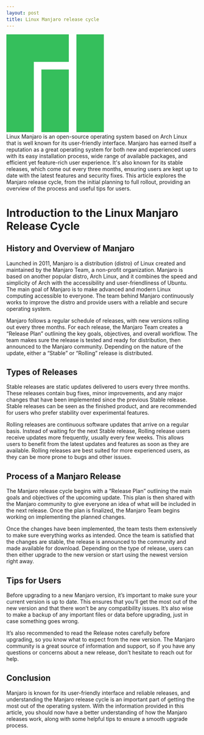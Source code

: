 ```yaml
---
layout: post
title: Linux Manjaro release cycle
---
```

<div class="row">
    <div class="col-sm-2">
        <img src="/images/linux-manjaro.png" alt="linux manjaro logo"/>
    </div>
    <div class="col-sm-10">
        Linux Manjaro is an open-source operating system based on Arch Linux that is well known for its user-friendly interface. Manjaro has earned itself a reputation as a great operating system for both new and experienced users with its easy installation process, wide range of available packages, and efficient yet feature-rich user experience. It's also known for its stable releases, which come out every three months, ensuring users are kept up to date with the latest features and security fixes. This article explores the Manjaro release cycle, from the initial planning to full rollout, providing an overview of the process and useful tips for users.
    </div>
</div>

# Introduction to the Linux Manjaro Release Cycle

## History and Overview of Manjaro
Launched in 2011, Manjaro is a distribution (distro) of Linux created and maintained by the Manjaro Team, a non-profit organization. Manjaro is based on another popular distro, Arch Linux, and it combines the speed and simplicity of Arch with the accessibility and user-friendliness of Ubuntu. The main goal of Manjaro is to make advanced and modern Linux computing accessible to everyone. The team behind Manjaro continuously works to improve the distro and provide users with a reliable and secure operating system.

Manjaro follows a regular schedule of releases, with new versions rolling out every three months. For each release, the Manjaro Team creates a “Release Plan” outlining the key goals, objectives, and overall workflow. The team makes sure the release is tested and ready for distribution, then announced to the Manjaro community. Depending on the nature of the update, either a “Stable” or “Rolling” release is distributed.

## Types of Releases
Stable releases are static updates delivered to users every three months. These releases contain bug fixes, minor improvements, and any major changes that have been implemented since the previous Stable release. Stable releases can be seen as the finished product, and are recommended for users who prefer stability over experimental features.

Rolling releases are continuous software updates that arrive on a regular basis. Instead of waiting for the next Stable release, Rolling release users receive updates more frequently, usually every few weeks. This allows users to benefit from the latest updates and features as soon as they are available. Rolling releases are best suited for more experienced users, as they can be more prone to bugs and other issues.

## Process of a Manjaro Release
The Manjaro release cycle begins with a “Release Plan” outlining the main goals and objectives of the upcoming update. This plan is then shared with the Manjaro community to give everyone an idea of what will be included in the next release. Once the plan is finalized, the Manjaro Team begins working on implementing the planned changes.

Once the changes have been implemented, the team tests them extensively to make sure everything works as intended. Once the team is satisfied that the changes are stable, the release is announced to the community and made available for download. Depending on the type of release, users can then either upgrade to the new version or start using the newest version right away.

## Tips for Users
Before upgrading to a new Manjaro version, it’s important to make sure your current version is up to date. This ensures that you’ll get the most out of the new version and that there won’t be any compatibility issues. It’s also wise to make a backup of any important files or data before upgrading, just in case something goes wrong.

It’s also recommended to read the Release notes carefully before upgrading, so you know what to expect from the new version. The Manjaro community is a great source of information and support, so if you have any questions or concerns about a new release, don’t hesitate to reach out for help.

## Conclusion
Manjaro is known for its user-friendly interface and reliable releases, and understanding the Manjaro release cycle is an important part of getting the most out of the operating system. With the information provided in this article, you should now have a better understanding of how the Manjaro releases work, along with some helpful tips to ensure a smooth upgrade process.
